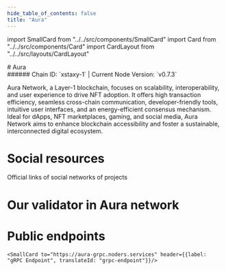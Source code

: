 ```yaml
---
hide_table_of_contents: false
title: "Aura"
---
```


import SmallCard from "../../src/components/SmallCard"
import Card from "../../src/components/Card"
import CardLayout from "../../src/layouts/CardLayout"

<div class="h1-with-icon icon-aura">
# Aura
</div>
###### Chain ID: `xstaxy-1` | Current Node Version: `v0.7.3`


Aura Network, a Layer-1 blockchain, focuses on scalability, interoperability, and user experience to drive NFT adoption. It offers high transaction efficiency, seamless cross-chain communication, developer-friendly tools, intuitive user interfaces, and an energy-efficient consensus mechanism. Ideal for dApps, NFT marketplaces, gaming, and social media, Aura Network aims to enhance blockchain accessibility and foster a sustainable, interconnected digital ecosystem.

# Social resources
Official links of social networks of projects

<CardLayout autoFitEnabled={false}>
    <SmallCard to="https://aura.network/" header={{label: "Website", translateId: "social-telegram"}} iconPath="img/website-icon.svg"/>
    <SmallCard to="https://github.com/aura-nw" header={{label: "GitHub", translateId: "social-telegram"}} iconPath="img/github-icon.svg"/>
    <SmallCard to="https://discord.com/invite/ZFHepmtZvr" header={{label: "Discord", translateId: "social-telegram"}} iconPath="img/discord-icon.svg"/>
    <SmallCard to="https://twitter.com/AuraNetworkHQ" header={{label: "X", translateId: "social-telegram"}} iconPath="img/x-icon.svg"/>
    <SmallCard to="https://t.me/AuraNetworkOfficial" header={{label: "Telegram", translateId: "social-telegram"}} iconPath="img/telegram-icon.svg"/>
</CardLayout>

# Our validator in Aura network

<CardLayout autoFitEnabled={true}>
    <Card
        to="https://aurascan.io/validators/auravaloper1vvqz6j3ucxr6n0ejdz4ck602lnyjew93cgcw4m"
        header={{
            label: "[NODERS]TEAM",
            translateId: "development-setup",
        }}
        body={{
            label: "Trusted blockchain validator",
        }}
        iconPath="img/kotlin-icon.svg"
    />
</CardLayout>

# Public endpoints 

<CardLayout autoFitEnabled={true}>
    <SmallCard to="https://aura-rpc.noders.services" header={{label: "RPC Endpoint", translateId: "rpc-endpoint"}}/>
    <SmallCard to="https://aura-api.noders.services" header={{label: "API Endpoint", translateId: "api-endpoint"}}/>
    
    <SmallCard to="https://aura-grpc.noders.services" header={{label: "gRPC Endpoint", translateId: "grpc-endpoint"}}/>
</CardLayout>


